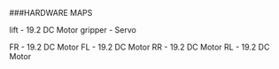 ###HARDWARE MAPS

lift    - 19.2 DC Motor
gripper - Servo

FR - 19.2 DC Motor
FL - 19.2 DC Motor 
RR - 19.2 DC Motor
RL - 19.2 DC Motor